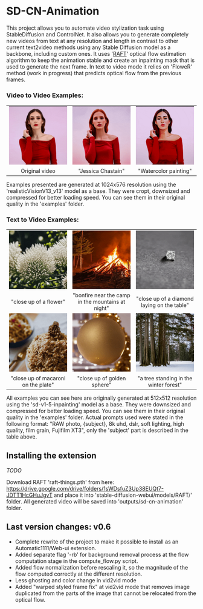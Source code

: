 # SD-CN-Animation
This project allows you to automate video stylization task using StableDiffusion and ControlNet. It also allows you to generate completely new videos from text at any resolution and length in contrast to other current text2video methods using any Stable Diffusion model as a backbone, including custom ones. It uses '[RAFT](https://github.com/princeton-vl/RAFT)' optical flow estimation algorithm to keep the animation stable and create an inpainting mask that is used to generate the next frame. In text to video mode it relies on 'FloweR' method (work in progress) that predicts optical flow from the previous frames.


### Video to Video Examples:
</table>
<table class="center">
<tr>
 <td><img src="examples/girl_org.gif" raw=true></td>
 <td><img src="examples/girl_to_jc.gif" raw=true></td>
 <td><img src="examples/girl_to_wc.gif" raw=true></td>
</tr>
<tr>
 <td width=33% align="center">Original video</td>
 <td width=33% align="center">"Jessica Chastain"</td>
 <td width=33% align="center">"Watercolor painting"</td>
</tr>
</table>

Examples presented are generated at 1024x576 resolution using the 'realisticVisionV13_v13' model as a base. They were cropt, downsized and compressed for better loading speed. You can see them in their original quality in the 'examples' folder. 

### Text to Video Examples:
</table>
<table class="center">
<tr>
 <td><img src="examples/flower_1.gif" raw=true></td>
 <td><img src="examples/bonfire_1.gif" raw=true></td>
 <td><img src="examples/diamond_4.gif" raw=true></td>
</tr>
<tr>
 <td width=33% align="center">"close up of a flower"</td>
 <td width=33% align="center">"bonfire near the camp in the mountains at night"</td>
 <td width=33% align="center">"close up of a diamond laying on the table"</td>
</tr>
<tr>
 <td><img src="examples/macaroni_1.gif" raw=true></td>
 <td><img src="examples/gold_1.gif" raw=true></td>
 <td><img src="examples/tree_2.gif" raw=true></td>
</tr>
<tr>
 <td width=33% align="center">"close up of macaroni on the plate"</td>
 <td width=33% align="center">"close up of golden sphere"</td>
 <td width=33% align="center">"a tree standing in the winter forest"</td>
</tr>
</table>

All examples you can see here are originally generated at 512x512 resolution using the 'sd-v1-5-inpainting' model as a base. They were downsized and compressed for better loading speed. You can see them in their original quality in the 'examples' folder. Actual prompts used were stated in the following format: "RAW photo, {subject}, 8k uhd, dslr, soft lighting, high quality, film grain, Fujifilm XT3", only the 'subject' part is described in the table above.


## Installing the extension
*TODO*

Download RAFT 'raft-things.pth' from here: https://drive.google.com/drive/folders/1sWDsfuZ3Up38EUQt7-JDTT1HcGHuJgvT and place it into 'stable-diffusion-webui/models/RAFT/' folder.
All generated video will be saved into 'outputs/sd-cn-animation' folder.

## Last version changes: v0.6
* Complete rewrite of the project to make it possible to install as an Automatic1111/Web-ui extension.
* Added separate flag '-rb' for background removal process at the flow computation stage in the compute_flow.py script.
* Added flow normalization before rescaling it, so the magnitude of the flow computed correctly at the different resolution.
* Less ghosting and color change in vid2vid mode
* Added "warped styled frame fix" at vid2vid mode that removes image duplicated from the parts of the image that cannot be relocated from the optical flow.

